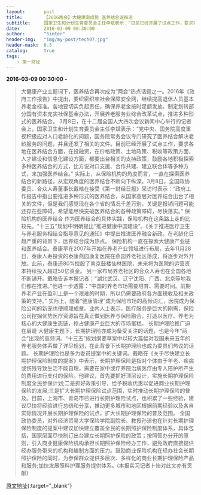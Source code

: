 ```yaml
---
layout:       post
title:        【2016两会】大健康渐成势 医养结合逐推进
subtitle:     国家卫生和计划生育委员会主任李斌表示：“目前已经开展了试点工作，要求各地在医养结合方面，在投融资，在价格政策、土地政策、税收等政策方面，人才建设和信息化建设方面，都要出台相关的支持政策，鼓励各地积极探索多种医养结合的方式，比方说对口支援、合作共建、建立联合体等多种方式，来加强医养结合。”
date:         2016-03-09 00:30:00
author:       "Sinter"
header-img:   "img/my-post/tech07.jpg"
header-mask:  0.3
catalog:      true
tags:
    - 第一财经
---
```


**2016-03-09 00:30:00**  **-**

> 大健康产业主题词下，医养结合再次成为“两会”热点话题之一。2016年《政府工作报告》中提出，要织密织牢社会保障安全网，继续提高退休人员基本养老金标准。各地要切实负起责任，确保养老金按时足额发放。制定划转部分国有资本充实社保基金办法，开展养老服务业综合改革试点，推进多种形式的医养结合。
3月8日，在十二届全国人大四次会议新闻中心举行的记者会上，国家卫生和计划生育委员会主任李斌表示：“党中央、国务院高度重视积极应对人口老龄化的问题，国务院常务会议专门研究了医养结合解决老龄服务的问题，并且还发了相关的文件。目前已经开展了试点工作，要求各地在医养结合方面，在投融资，在价格政策、土地政策、税收等政策方面，人才建设和信息化建设方面，都要出台相关的支持政策，鼓励各地积极探索多种医养结合的方式，比方说对口支援、合作共建、建立联合体等多种方式，来加强医养结合。”
实际上，从保险机构的角度而言，一直在探索医养结合的新路径，从宏观角度的医养结合不断向下纵深。3月8日，全国政协委员、合众人寿董事长戴皓在接受《第一财经日报》采访时表示：“政府工作报告中指出要推进多种形式的医养结合，从国家高层对医养结合出台了相关的文件，但是我们感觉现在各个省的情况千差万别，关键是报销问题可能还存在些障碍，希望能尽快突破医养结合的各种政策障碍，尽快落实。”
保险机构的医养结合
作为医养结合的具体实践，保险机构在这条路上走的比较先。“十三五”规划中明确提出“推进健康中国建设”。《关于推进医疗卫生与养老服务相结合指导意见的通知》中提出推进医养融合新政。在老龄化日趋严重的背景下，医养结合成为热点。
保险机构一直在探索大健康产业链和医养结合。泰康早在2007年开始在养老产业领域进行布局，去年11月28日，泰康人寿投资的泰康燕园康复医院在燕园养老社区落成，将逐步对外开放。此前，泰康还80%控股了南京鼓楼仙林医院，未来将为医院的运营资本持续投入超过50亿资金。
另一家布局养老社区的合众人寿也在全国各地不断铺开。戴皓告诉本报记者：“湖北武汉、辽宁沈阳、广西、北京等地我们都在推进。”他进一步透露：“中国的养老市场需要培育、需要时间。前期养老产业在盈利上是一个艰难的时期，所以仍需要政府各方面税收及相关政策的支持。”
实际上，随着“健康管理”成为保险市场的高频词汇，医院成为保险公司的新宠也便顺理成章。业内人士表示，医疗服务是巨大的刚需，保险公司挖掘优势医疗资源旨在真正做到医养与保险融合，打造以医疗、养老为核心的大健康生态链，抢占健康产业巨大的市场蛋糕。
长期护理险推广迫在眉睫
大健康主题下，长期护理险亦成为备受关注的话题，也是今年“两会”出现的高频词。“十三五”规划纲要草案中以较大篇幅对我国未来五年的养老服务体系做了详尽规划，在此背景下长期护理险也成为委员们热议的话题。
长期护理险也是多为委员提案中的关键词。戴皓在《关于尽快建立长期护理保险制度的提案》中表示，长期护理保险是指对个体由于年老、疾病或伤残导致生活不能自理，需要在家中或疗养院治病医疗由专人陪护所产生的费用进行支付的保险。他建议，首先要抓好顶层设计，实施长期护理保险制度全民参保计划;二是抓好政策引导，给予税收优惠以促进商业长期护理保险的发展;三是扩大长期护理保险试点范围，实时推动长期护理保险的普及。目前，上海市、青岛市已进行长期护理险试点，也积累了一些经验，建议尽快将经验进行总结和分享，推动更多城市和地区根据前期经验以及各自实际情况开展长期护理保险的试点，扩大长期护理保险的普及范围。
全国政协委员，对外经济贸易大学保险学院副院长、教授孙洁也在针对长期护理保险制度的提案中建议加快建立覆盖全民的长期照护保险制度体系，具体包括，国家层面尽快制订出台建立长期照护保险的政策；按照管办分开的原则，引入商业健康保险机构承担长期照护保险经办工作，避免政府直接提供经办服务带来的机构和编制方面的压力。鼓励商业保险机构在经办社会长期照护保险的同时，为参保群众提供多层次、多样化的商业长期护理保险产品和服务;加快发展照料护理服务提供体系。(本报实习记者卜怡对此文亦有贡献)


[原文地址](http://www.yicai.com/news/4759177.html){:target="_blank"}


